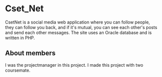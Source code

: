 # Cset_Net
CsetNet is a social media web application where you can follow people, they can follow you back, and if it's mutual, you can see each other's posts and send each other messages. The site uses an Oracle database and is written in PHP.

## About members
I was the projectmanager in this project. I made this project with two coursemate. 
